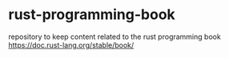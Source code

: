 # rust-programming-book
repository to keep content related to the rust programming book https://doc.rust-lang.org/stable/book/
